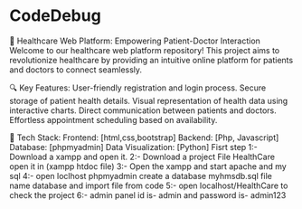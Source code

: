 # CodeDebug
🏥 Healthcare Web Platform: Empowering Patient-Doctor Interaction  Welcome to our healthcare web platform repository! This project aims to revolutionize healthcare by providing an intuitive online platform for patients and doctors to connect seamlessly.

🔍 Key Features:
User-friendly registration and login process.
Secure storage of patient health details.
Visual representation of health data using interactive charts.
Direct communication between patients and doctors.
Effortless appointment scheduling based on availability.

🚀 Tech Stack:
Frontend: [html,css,bootstrap]
Backend: [Php, Javascript]
Database: [phpmyadmin]
Data Visualization: [Python]
  Fisrt step 1:- Download a xampp and open it.
             2:-  Download a project File HealthCare open it in (xampp htdoc file)
             3:- Open the xampp and start apache and my sql
             4:- open loclhost phpmyadmin create a database myhmsdb.sql file name database and import file from code
             5:- open localhost/HealthCare to check the project
             6:- admin panel id is- admin and password is- admin123
